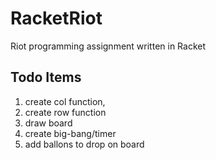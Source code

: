 # RacketRiot
Riot programming assignment written in Racket

## Todo Items
1. create col function,
2. create row function
3. draw board
4. create big-bang/timer
5. add ballons to drop on board
